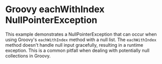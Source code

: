 # Groovy eachWithIndex NullPointerException
This example demonstrates a NullPointerException that can occur when using Groovy's `eachWithIndex` method with a null list.  The `eachWithIndex` method doesn't handle null input gracefully, resulting in a runtime exception.  This is a common pitfall when dealing with potentially null collections in Groovy.